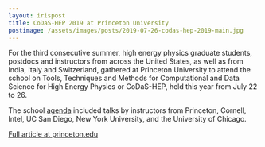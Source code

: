 ```yaml
---
layout: irispost
title: CoDaS-HEP 2019 at Princeton University
postimage: /assets/images/posts/2019-07-26-codas-hep-2019-main.jpg
---
```


For the third consecutive summer, high energy physics graduate students, postdocs and instructors from across the United States, as well as from India, Italy and Switzerland, gathered at Princeton University to attend the school on Tools, Techniques and Methods for Computational and Data Science for High Energy Physics or CoDaS-HEP, held this year from July 22 to 26.
<!--more-->

The school [agenda](https://indico.cern.ch/event/814979/timetable) included
talks by instructors from Princeton, Cornell, Intel, UC San Diego, New York University, and the University of Chicago.

[Full article at princeton.edu](https://www.princeton.edu/news/2019/08/19/princeton-leads-efforts-develop-national-data-training-framework-high-energy)


